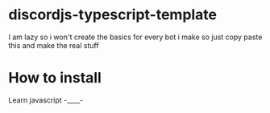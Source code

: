 # discordjs-typescript-template
I am lazy so i won't create the basics for every bot i make so just copy paste this and make the real stuff

# How to install
Learn javascript -____-
